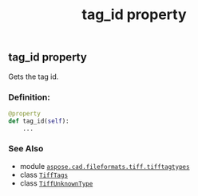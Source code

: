 ﻿---
title: tag_id property
second_title: Aspose.CAD for Python via .NET API References
description: 
type: docs
weight: 150
url: /python-net/aspose.cad.fileformats.tiff.tifftagtypes/tiffunknowntype/tag_id/
is_root: false
---

## tag_id property


Gets the tag id.
### Definition:
```python
@property
def tag_id(self):
    ...
```

### See Also
* module [`aspose.cad.fileformats.tiff.tifftagtypes`](../../)
* class [`TiffTags`](/cad/python-net/aspose.cad.fileformats.tiff.enums/tifftags)
* class [`TiffUnknownType`](/cad/python-net/aspose.cad.fileformats.tiff.tifftagtypes/tiffunknowntype)

